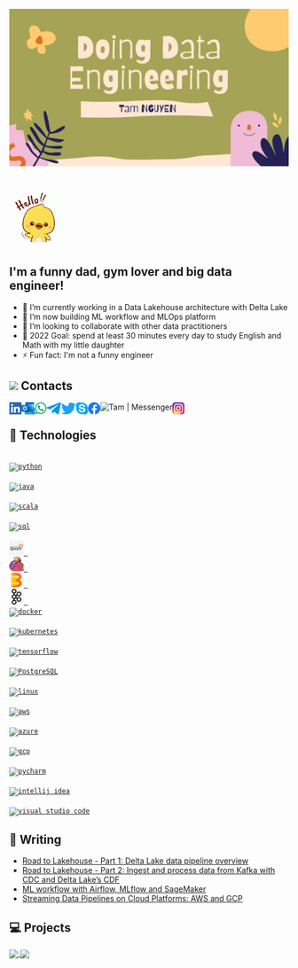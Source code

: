 [![Header](https://raw.githubusercontent.com/tam159/tam159/master/doing-data-engineering-banner.png "Header")](https://www.linkedin.com/in/tam-nguyenphuc/)

# ![Hello](hello-chick.gif )
## I'm a funny dad, gym lover and big data engineer!

- 🔭 I’m currently working in a Data Lakehouse architecture with Delta Lake
- 🌱 I’m now building ML workflow and MLOps platform
- 👯 I’m looking to collaborate with other data practitioners
- 🥅 2022 Goal: spend at least 30 minutes every day to study English and Math with my little daughter 
- ⚡ Fun fact:  I'm not a funny engineer

## <img src="https://media.giphy.com/media/LnQjpWaON8nhr21vNW/giphy.gif" height="32"> Contacts

[<img align="left" alt="Tam | LinkedIn" height="22px" src="./social-logo/LinkedIn.png" />][linkedin]
[<img align="left" alt="Tam | Outlook" height="22px" src="./social-logo/Outlook.png" />][outlook]
[<img align="left" alt="Tam | Whatsapp" height="22px" src="./social-logo/WhatsApp.png" />][whatsapp]
[<img align="left" alt="Tam | Telegram" height="22px" src="./social-logo/Telegram.png" />][telegram]
[<img align="left" alt="Tam | Twitter" height="22px" src="./social-logo/Twitter.png" />][twitter]
[<img align="left" alt="Tam | Skype" height="22px" src="./social-logo/Skype.png" />][skype]
[<img align="left" alt="Tam | Facebook" height="22px" src="./social-logo/Facebook.png" />][facebook]
[<img align="left" alt="Tam | Messenger" height="22px" src="./social-logo/Messenger.png" />][messenger]
[<img align="left" alt="Tam | Instagram" height="22px" src="./social-logo/Instagram.png" />][instagram]

<br />

## 🔧 Technologies

[<code>
<img alt="python" width="26px" src="https://img.icons8.com/color/240/000000/python.png">
</code>](https://www.python.org/)
[<code>
<img alt="java" width="26px" src="https://img.icons8.com/color/240/000000/java-coffee-cup-logo.png">
</code>](https://docs.oracle.com/en/java/)
[<code>
<img alt="scala" width="26px" src="https://img.icons8.com/dusk/64/000000/scala.png">
</code>](https://www.scala-lang.org/)
[<code>
<img alt="sql" width="26px" src="https://img.icons8.com/color/48/000000/sql.png"/>
</code>](https://en.wikipedia.org/wiki/SQL)
[<code>
<img alt="spark" width="26px" src="./tech-logo/Spark.png">
</code>](https://spark.apache.org/)
[<code>
<img alt="flink" width="26px" src="./tech-logo/Flink.png">
</code>](https://flink.apache.org/)
[<code>
<img alt="beam" width="26px" src="./tech-logo/Beam.jpeg">
</code>](https://beam.apache.org/)
[<code>
<img alt="kafka" width="26px" src="./tech-logo/Kafka.jpg">
</code>](https://kafka.apache.org/)
[<code>
<img alt="docker" width="26px" src="https://img.icons8.com/color/48/000000/docker.png">
</code>](https://www.docker.com/)
[<code>
<img alt="kubernetes" width="26px" src="https://img.icons8.com/color/48/000000/kubernetes.png">
</code>](https://kubernetes.io/)
[<code>
<img alt="tensorflow" width="26px" src="https://img.icons8.com/color/48/000000/tensorflow.png">
</code>](https://www.tensorflow.org/)
[<code>
<img alt="PostgreSQL" width="26px" src="https://img.icons8.com/color/48/000000/postgreesql.png">
</code>](https://www.postgresql.org/)
[<code>
<img alt="linux" width="26px" src="https://img.icons8.com/color/96/000000/linux.png">
</code>](https://www.kernel.org/)
[<code>
<img alt="aws" width="26px" src="https://img.icons8.com/color/48/000000/amazon-web-services.png">
</code>](https://aws.amazon.com/)
[<code>
<img alt="azure" width="26px" src="https://img.icons8.com/color/48/000000/azure-1.png">
</code>](https://azure.microsoft.com//)
[<code>
<img alt="gcp" width="26px" src="https://img.icons8.com/fluent/48/000000/google-cloud.png">
</code>](https://cloud.google.com/)
[<code>
<img alt="pycharm" width="26px" src="https://img.icons8.com/color/240/000000/pycharm.png" />
</code>](https://www.jetbrains.com/pycharm/)
[<code>
<img alt="intellij idea" width="26px" src="https://img.icons8.com/color/240/000000/intellij-idea.png" />
</code>](https://www.jetbrains.com/idea/)
[<code>
<img alt="visual studio code" width="26px" src="https://img.icons8.com/fluent/240/000000/visual-studio-code-2019.png" />
</code>](https://code.visualstudio.com/)

## 📝 Writing

- [Road to Lakehouse - Part 1: Delta Lake data pipeline overview][lakehouse1]
- [Road to Lakehouse - Part 2: Ingest and process data from Kafka with CDC and Delta Lake’s CDF][lakehouse2]
- [ML workflow with Airflow, MLflow and SageMaker][ml-workflow]
- [Streaming Data Pipelines on Cloud Platforms: AWS and GCP][streaming-data-pipeline]

## 💻 Projects

<a href="https://github.com/tam159/mlops">
  <img align="center" src="https://github-readme-stats.vercel.app/api/pin/?username=tam159&repo=mlops&title_color=ffffff&text_color=c9cacc&icon_color=2bbc8a&bg_color=1d1f21" />
</a>

<a href="https://github.com/tam159/data-architecture">
  <img align="center" src="https://github-readme-stats.vercel.app/api/pin/?username=tam159&repo=data-architecture&title_color=ffffff&text_color=c9cacc&icon_color=2bbc8a&bg_color=1d1f21" />
</a>

<!-- links -->

[linkedin]: https://www.linkedin.com/in/tam159
[outlook]: mailto:npt.dc@outlook.com
[whatsapp]: https://wa.me/84968985355
[telegram]: https://telegram.me/tam_159
[twitter]: https://twitter.com/NpT_Dc
[skype]: https://join.skype.com/invite/pUowr2CfAySJ
[facebook]: https://www.facebook.com/phuctam.info/
[messenger]: https://www.facebook.com/phuctam.info/
[instagram]: https://www.instagram.com/npt_dc/
[lakehouse1]: https://www.linkedin.com/pulse/road-lakehouse-part-1-delta-lake-data-pipeline-overview-tam-nguyen
[lakehouse2]: https://tam159.medium.com/road-to-lakehouse-part-2-ingest-and-process-data-from-kafka-with-cdc-and-delta-lakes-cdf-318708468a47
[ml-workflow]: https://tam159.medium.com/ml-workflow-with-airflow-mlflow-and-sagemaker-ad076e5f614b
[streaming-data-pipeline]: https://www.linkedin.com/pulse/streaming-data-pipelines-cloud-platforms-aws-gcp-tam-nguyen
